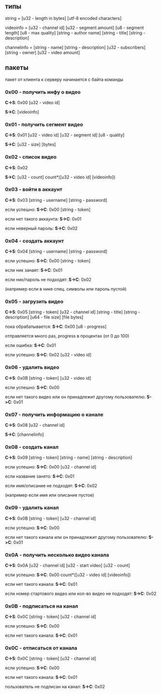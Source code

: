 ## типы
string = [u32 - length in bytes] [utf-8 encoded characters]

videoinfo = [u32 - channel id] [u32 - segment amount] [u8 - segment length] [u8 - max quality] [string - author name] [string - title] [string - description]

channelinfo = [string - name] [string - description] [u32 - subscribers] [string - owner] [u32 - video amount]

## пакеты
пакет от клиента к серверу начинается с байта команды

### 0x00 - получить инфу о видео
**С->S**: 0x00 [u32 - video id]

**S->C**: [videoinfo]

### 0x01 - получить сегмент видео
**С->S**: 0x01 [u32 - video id] [u32 - segment id] [u8 - quality]

**S->C**: [u32 - size] [bytes]

### 0x02 - список видео
**С->S**: 0x02

**S->C**: [u32 - count] count*([u32 - video id] [videoinfo])

### 0x03 - войти в аккаунт
**С->S**: 0x03 [string - username] [string - password]

если успешно: **S->C**: 0x00 [string - token]

если нет такого аккаунта: **S->C**: 0x01

если неверный пароль: **S->C**: 0x02

### 0x04 - создать аккаунт
**С->S**: 0x04 [string - username] [string - password]

если успешно: **S->C**: 0x00 [string - token]

если ник занаят: **S->C**: 0x01

если ник/пароль не подходят: **S->C**: 0x02

(например если в нике спец. символы или пароль пустой)

### 0x05 - загрузить видео
**С->S**: 0x05 [string - token] [u32 - channel id] [string - title] [string - description] [u64 - file size] [file bytes]

пока обрабатывается: **S->C**: 0x00 [u8 - progress]

отправляется много раз, progress в процентах (от 0 до 100)

если ошибка: **S->C**: 0x01

если успешно: **S->C**: 0x02 [u32 - video id]

### 0x06 - удалить видео
**С->S**: 0x0B [string - token] [u32 - video id]

если успешно: **S->C**: 0x00

если нет такого видео или он принадлежит другому пользователю: **S->C**: 0x01

### 0x07 - получить информацию о канале
**C->S**: 0x08 [u32 - channel id]

**S->C**: [channelinfo] 

### 0x08 - создать канал
**C->S**: 0x09 [string - token] [string - name] [string - description]

если успешно: **S->C**: 0x00 [u32 - channel id]

если название занято: **S->C**: 0x01

если имя/описание не подходят: **S->C**: 0x02

(например если имя или описание пустое)

### 0x09 - удалить канал
**С->S**: 0x0B [string - token] [u32 - channel id]

если успешно: **S->C**: 0x00

если нет такого канала или он принадлежит другому пользователю: **S->C**: 0x01

### 0x0A - получить несколько видео канала
**С->S**: 0x0A [u32 - channel id] [u32 - start video] [u32 - count]

если успешно: **S->C**: 0x00 count*([u32 - video id] [videoinfo])

если нет такого канала: **S->C**: 0x01

если номер стартового видео или кол-во видео не подходят: **S->C**: 0x02

### 0x0B - подписаться на канал
**C->S**: 0x0C [string - token] [u32 - channel id]

если успешно: **S->C**: 0x00

если нет такого канала: **S->C**: 0x01

### 0x0C - отписаться от канала
**C->S**: 0x0C [string - token] [u32 - channel id]

если успешно: **S->C**: 0x00

если нет такого канала: **S->C**: 0x01

пользователь не подписан на канал: **S->C**: 0x02
